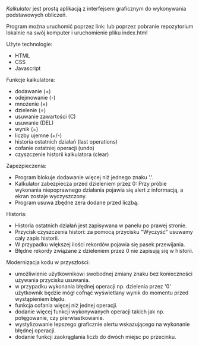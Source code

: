 *Kalkulator* jest prostą aplikacją z interfejsem graficznym do wykonywania podstawowych obliczeń.

Program można uruchomić poprzez link: 
lub poprzez pobranie repozytorium lokalnie na swój komputer i uruchomienie pliku index.html

Użyte technologie:
- HTML
- CSS
- Javascript

Funkcje kalkulatora:
- dodawanie (+)
- odejmowanie (-)
- mnożenie (×)
- dzielenie (÷)
- usuwanie zawartości (C)
- usuwanie (DEL)
- wynik (=)
- liczby ujemne (+/-)
- historia ostatnich działań (last operations)
- cofanie ostatniej operacji (undo)
- czyszczenie historii kalkulatora (clear)

Zapezpieczenia:
- Program blokuje dodawanie więcej niż jednego znaku '.'.
- Kalkulator zabezpiecza przed dzieleniem przez 0: Przy próbie wykonania niepoprawnego działania pojawia się alert z informacją, a ekran zostaje wyczyszczony. 
- Program usuwa zbędne zera dodane przed liczbą.

Historia:
- Historia ostatnich działań jest zapisywana w panelu po prawej stronie.
- Przycisk czyszczenia histori: za pomocą przycisku "Wyczyść" usuwamy cały zapis historii.
- W przypadku większej ilości rekordów pojawia się pasek przewijania.
- Błędne rekordy związane z dzieleniem przez 0 nie zapisują się w historii.

Modernizacja kodu w przyszłości:
- umożliwienie użytkownikowi swobodnej zmiany znaku bez konieczności używania przycisku usuwania.
- w przypadku wykonania błędnej operacji np. dzielenia przez '0' użytkownik będzie mógł cofnąć wyświetlany wynik do momentu przed wystąpieniem błędu.
- funkcja cofania więcej niż jednej operacji.
- dodanie więcej funkcji wykonywanych operacji takich jak np. potęgowanie, czy pierwiastkowanie.
- wystylizowanie lepszego graficznie alertu wskazującego na wykonanie błędnej operacji.
- dodanie funkcji zaokrąglania liczb do dwóch miejsc po przecinku.